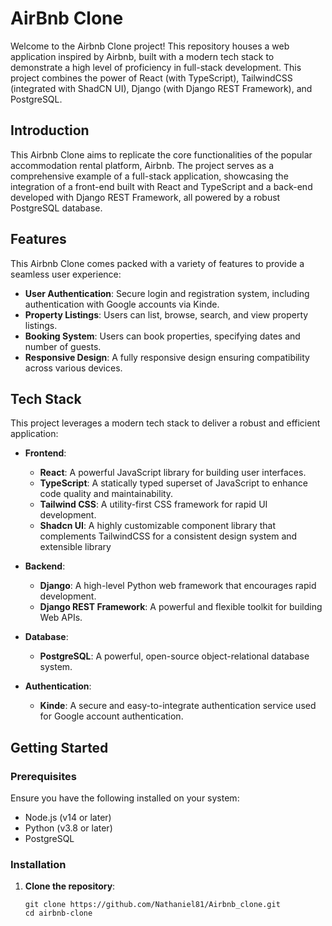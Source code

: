 # AirBnb Clone

Welcome to the Airbnb Clone project! This repository houses a web application inspired by Airbnb, built with a modern tech stack to demonstrate a high level of proficiency in full-stack development. This project combines the power of React (with TypeScript), TailwindCSS (integrated with ShadCN UI), Django (with Django REST Framework), and PostgreSQL.

## Introduction

This Airbnb Clone aims to replicate the core functionalities of the popular accommodation rental platform, Airbnb. The project serves as a comprehensive example of a full-stack application, showcasing the integration of a front-end built with React and TypeScript and a back-end developed with Django REST Framework, all powered by a robust PostgreSQL database.

## Features

This Airbnb Clone comes packed with a variety of features to provide a seamless user experience:

* __User Authentication__: Secure login and registration system, including authentication with Google accounts via Kinde.
* __Property Listings__: Users can list, browse, search, and view property listings.
* __Booking System__: Users can book properties, specifying dates and number of guests.
* __Responsive Design__: A fully responsive design ensuring compatibility across various devices.

## Tech Stack

This project leverages a modern tech stack to deliver a robust and efficient application:

* **Frontend**:
  * __React__: A powerful JavaScript library for building user interfaces.
  * __TypeScript__: A statically typed superset of JavaScript to enhance code quality and maintainability.
  * __Tailwind CSS__: A utility-first CSS framework for rapid UI development.
  * __Shadcn UI__: A highly customizable component library that complements TailwindCSS for a consistent design system and extensible library
 
* **Backend**:
  * __Django__: A high-level Python web framework that encourages rapid development.
  * __Django REST Framework__: A powerful and flexible toolkit for building Web APIs.
 
* **Database**:
  * __PostgreSQL__: A powerful, open-source object-relational database system.
 
* **Authentication**:
  * __Kinde__: A secure and easy-to-integrate authentication service used for Google account authentication.

## Getting Started

### Prerequisites

Ensure you have the following installed on your system:
* Node.js (v14 or later)
* Python (v3.8 or later)
* PostgreSQL

### Installation

1. **Clone the repository**:
   ```
   git clone https://github.com/Nathaniel81/Airbnb_clone.git
   cd airbnb-clone
   ```
